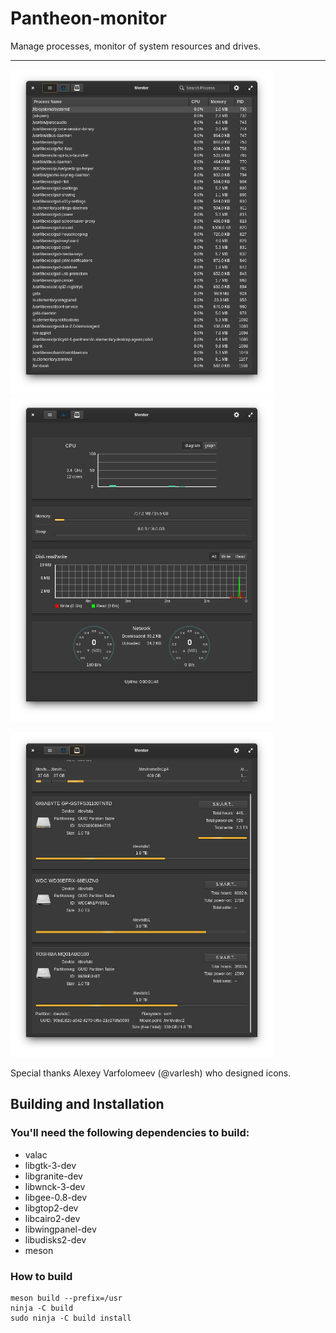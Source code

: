 # Pantheon-monitor
Manage processes, monitor of system resources and drives.

<!-- <p align="left">
    <a href="https://paypal.me/Dirli85">
        <img src="https://img.shields.io/badge/Donate-PayPal-green.svg">
    </a>
</p> -->

----

<img src="data/screenshot1.png" title="Process monitor" width="420"> </img>
<img src="data/screenshot2.png" title="Resource monitor" width="420"> </img>

<img src="data/screenshot3.png" title="Disks monitor" width="420"> </img>

Special thanks Alexey Varfolomeev (@varlesh) who designed icons.

## Building and Installation

### You'll need the following dependencies to build:
* valac
* libgtk-3-dev
* libgranite-dev
* libwnck-3-dev
* libgee-0.8-dev
* libgtop2-dev
* libcairo2-dev
* libwingpanel-dev
* libudisks2-dev
* meson

### How to build
    meson build --prefix=/usr
    ninja -C build
    sudo ninja -C build install
